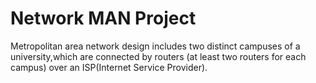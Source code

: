 # Network MAN Project

Metropolitan area network design includes two distinct campuses of a university,which are connected by routers (at least two routers for each campus) over an ISP(Internet Service Provider).
